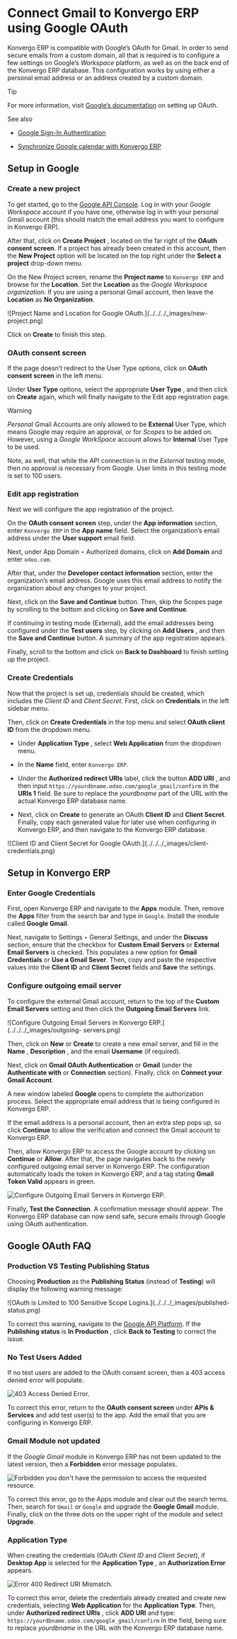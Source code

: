 # Connect Gmail to Konvergo ERP using Google OAuth

Konvergo ERP is compatible with Google’s OAuth for Gmail. In order to send secure
emails from a custom domain, all that is required is to configure a few
settings on Google’s _Workspace_ platform, as well as on the back end of the
Konvergo ERP database. This configuration works by using either a personal email
address or an address created by a custom domain.

<div class="alert alert-info">
<p class="alert-title">
Tip</p><p>For more information, visit <a href="https://support.google.com/cloud/answer/6158849">Google’s documentation</a> on setting up OAuth.</p>
</div> <div class="alert alert-secondary">
<p class="alert-title">
See also</p><ul>
<li><p><a href="../users/google">Google Sign-In Authentication</a></p></li>
<li><p><a href="../../productivity/calendar/google">Synchronize Google calendar with Konvergo ERP</a></p></li>
</ul>
</div>

## Setup in Google

### Create a new project

To get started, go to the [Google API
Console](https://console.developers.google.com). Log in with your _Google
Workspace_ account if you have one, otherwise log in with your personal Gmail
account (this should match the email address you want to configure in Konvergo ERP).

After that, click on **Create Project** , located on the far right of the
**OAuth consent screen**. If a project has already been created in this
account, then the **New Project** option will be located on the top right
under the **Select a project** drop-down menu.

On the New Project screen, rename the **Project name** to `Konvergo ERP` and browse
for the **Location**. Set the **Location** as the _Google Workspace
organization_. If you are using a personal Gmail account, then leave the
**Location** as **No Organization**.

![Project Name and Location for Google OAuth.](../../../_images/new-
project.png)

Click on **Create** to finish this step.

### OAuth consent screen

If the page doesn’t redirect to the User Type options, click on **OAuth
consent screen** in the left menu.

Under **User Type** options, select the appropriate **User Type** , and then
click on **Create** again, which will finally navigate to the Edit app
registration page.

<div class="alert alert-warning">
<p class="alert-title">
Warning</p><p><em>Personal</em> Gmail Accounts are only allowed to be <b>External</b> User Type, which means Google may
require an approval, or for <em>Scopes</em> to be added on. However, using a <em>Google WorkSpace</em> account
allows for <b>Internal</b> User Type to be used.</p>
<p>Note, as well, that while the API connection is in the <em>External</em> testing mode, then no approval is
necessary from Google. User limits in this testing mode is set to 100 users.</p>
</div>

### Edit app registration

Next we will configure the app registration of the project.

On the **OAuth consent screen** step, under the **App information** section,
enter `Konvergo ERP` in the **App name** field. Select the organization’s email
address under the **User support** email field.

Next, under App Domain ‣ Authorized domains, click on **Add Domain** and enter
`odoo.com`.

After that, under the **Developer contact information** section, enter the
organization’s email address. Google uses this email address to notify the
organization about any changes to your project.

Next, click on the **Save and Continue** button. Then, skip the Scopes page by
scrolling to the bottom and clicking on **Save and Continue**.

If continuing in testing mode (External), add the email addresses being
configured under the **Test users** step, by clicking on **Add Users** , and
then the **Save and Continue** button. A summary of the app registration
appears.

Finally, scroll to the bottom and click on **Back to Dashboard** to finish
setting up the project.

### Create Credentials

Now that the project is set up, credentials should be created, which includes
the _Client ID_ and _Client Secret_. First, click on **Credentials** in the
left sidebar menu.

Then, click on **Create Credentials** in the top menu and select **OAuth
client ID** from the dropdown menu.

  * Under **Application Type** , select **Web Application** from the dropdown menu.

  * In the **Name** field, enter `Konvergo ERP`.

  * Under the **Authorized redirect URIs** label, click the button **ADD URI** , and then input `https://yourdbname.odoo.com/google_gmail/confirm` in the **URIs 1** field. Be sure to replace the _yourdbname_ part of the URL with the actual Konvergo ERP database name.

  * Next, click on **Create** to generate an OAuth **Client ID** and **Client Secret**. Finally, copy each generated value for later use when configuring in Konvergo ERP, and then navigate to the Konvergo ERP database.

![Client ID and Client Secret for Google OAuth.](../../../_images/client-
credentials.png)

## Setup in Konvergo ERP

### Enter Google Credentials

First, open Konvergo ERP and navigate to the **Apps** module. Then, remove the
**Apps** filter from the search bar and type in `Google`. Install the module
called **Google Gmail**.

Next, navigate to Settings ‣ General Settings, and under the **Discuss**
section, ensure that the checkbox for **Custom Email Servers** or **External
Email Servers** is checked. This populates a new option for **Gmail
Credentials** or **Use a Gmail Sever**. Then, copy and paste the respective
values into the **Client ID** and **Client Secret** fields and **Save** the
settings.

### Configure outgoing email server

To configure the external Gmail account, return to the top of the **Custom
Email Servers** setting and then click the **Outgoing Email Servers** link.

![Configure Outgoing Email Servers in Konvergo ERP.](../../../_images/outgoing-
servers.png)

Then, click on **New** or **Create** to create a new email server, and fill in
the **Name** , **Description** , and the email **Username** (if required).

Next, click on **Gmail OAuth Authentication** or **Gmail** (under the
**Authenticate with** or **Connection** section). Finally, click on **Connect
your Gmail Account**.

A new window labeled **Google** opens to complete the authorization process.
Select the appropriate email address that is being configured in Konvergo ERP.

If the email address is a personal account, then an extra step pops up, so
click **Continue** to allow the verification and connect the Gmail account to
Konvergo ERP.

Then, allow Konvergo ERP to access the Google account by clicking on **Continue** or
**Allow**. After that, the page navigates back to the newly configured
outgoing email server in Konvergo ERP. The configuration automatically loads the token
in Konvergo ERP, and a tag stating **Gmail Token Valid** appears in green.

![Configure Outgoing Email Servers in Konvergo ERP.](../../../_images/green-token.png)

Finally, **Test the Connection**. A confirmation message should appear. The
Konvergo ERP database can now send safe, secure emails through Google using OAuth
authentication.

## Google OAuth FAQ

### Production VS Testing Publishing Status

Choosing **Production** as the **Publishing Status** (instead of **Testing**)
will display the following warning message:

![OAuth is Limited to 100 Sensitive Scope Logins.](../../../_images/published-
status.png)

To correct this warning, navigate to the [Google API
Platform](https://console.cloud.google.com/apis/credentials/consent). If the
**Publishing status** is **In Production** , click **Back to Testing** to
correct the issue.

### No Test Users Added

If no test users are added to the OAuth consent screen, then a 403 access
denied error will populate.

![403 Access Denied Error.](../../../_images/403-error.png)

To correct this error, return to the **OAuth consent screen** under **APIs &
Services** and add test user(s) to the app. Add the email that you are
configuring in Konvergo ERP.

### Gmail Module not updated

If the _Google Gmail_ module in Konvergo ERP has not been updated to the latest
version, then a **Forbidden** error message populates.

![Forbidden you don't have the permission to access the requested
resource.](../../../_images/forbidden-error.png)

To correct this error, go to the Apps module and clear out the search terms.
Then, search for `Gmail` or `Google` and upgrade the **Google Gmail** module.
Finally, click on the three dots on the upper right of the module and select
**Upgrade**.

### Application Type

When creating the credentials (OAuth _Client ID_ and _Client Secret_), if
**Desktop App** is selected for the **Application Type** , an **Authorization
Error** appears.

![Error 400 Redirect URI Mismatch.](../../../_images/error-400.png)

To correct this error, delete the credentials already created and create new
credentials, selecting **Web Application** for the **Application Type**. Then,
under **Authorized redirect URIs** , click **ADD URI** and type:
`https://yourdbname.odoo.com/google_gmail/confirm` in the field, being sure to
replace _yourdbname_ in the URL with the Konvergo ERP database name.

